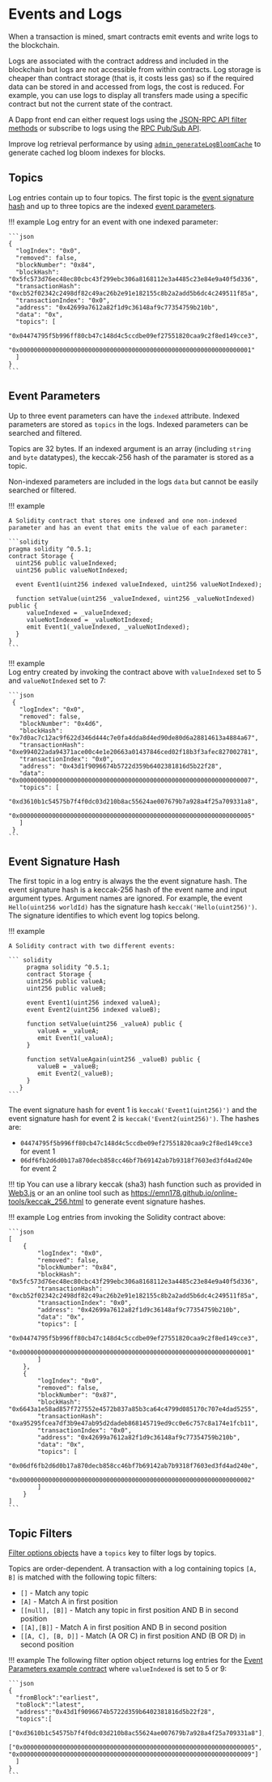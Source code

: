 # Events and Logs

When a transaction is mined, smart contracts emit events and write logs to the blockchain.  

Logs are associated with the contract address and included in the blockchain but logs are not accessible
from within contracts. Log storage is cheaper than contract storage (that is, it costs less gas) so if the required data can
be stored in and accessed from logs, the cost is reduced. For example, you can use logs to display all
transfers made using a specific contract but not the current state of the contract.

A Dapp front end can either request logs using the [JSON-RPC API filter methods](../HowTo/Interact/Filters/Accessing-Logs-Using-JSON-RPC.md)
or subscribe to logs using the [RPC Pub/Sub API](../HowTo/Interact/APIs/RPC-PubSub.md#logs).

Improve log retrieval performance by using [`admin_generateLogBloomCache`](../Reference/API-Methods.md#admin_generatelogbloomcache) to
generate cached log bloom indexes for blocks.

## Topics

Log entries contain up to four topics. The first topic is the [event signature hash](#event-signature-hash) and up to three topics
are the indexed [event parameters](#event-parameters).

!!! example
    Log entry for an event with one indexed parameter:

    ```json
    {
      "logIndex": "0x0",
      "removed": false,
      "blockNumber": "0x84",
      "blockHash": "0x5fc573d76ec48ec80cbc43f299ebc306a8168112e3a4485c23e84e9a40f5d336",
      "transactionHash": "0xcb52f02342c2498df82c49ac26b2e91e182155c8b2a2add5b6dc4c249511f85a",
      "transactionIndex": "0x0",
      "address": "0x42699a7612a82f1d9c36148af9c77354759b210b",
      "data": "0x",
      "topics": [
        "0x04474795f5b996ff80cb47c148d4c5ccdbe09ef27551820caa9c2f8ed149cce3",
        "0x0000000000000000000000000000000000000000000000000000000000000001"
      ]
    }
    ```

## Event Parameters

Up to three event parameters can have the `indexed` attribute. Indexed parameters are stored as `topics`
in the logs. Indexed parameters can be searched and filtered.

Topics are 32 bytes. If an indexed argument is an array (including `string` and `byte` datatypes),
the keccak-256 hash of the paramater is stored as a topic.

Non-indexed parameters are included in the logs `data` but cannot be easily searched or filtered.

!!! example

    A Solidity contract that stores one indexed and one non-indexed parameter and has an event that emits the value of each parameter:

    ```solidity
    pragma solidity ^0.5.1;
    contract Storage {
	  uint256 public valueIndexed;
	  uint256 public valueNotIndexed;

	  event Event1(uint256 indexed valueIndexed, uint256 valueNotIndexed);

	  function setValue(uint256 _valueIndexed, uint256 _valueNotIndexed) public {
    	 valueIndexed = _valueIndexed;
    	 valueNotIndexed = _valueNotIndexed;
    	 emit Event1(_valueIndexed, _valueNotIndexed);
	  }
    }
    ```

!!! example   
    Log entry created by invoking the contract above with `valueIndexed` set to 5 and `valueNotIndexed` set to 7:  

    ```json
     {
       "logIndex": "0x0",
       "removed": false,
       "blockNumber": "0x4d6",
       "blockHash": "0x7d0ac7c12ac9f622d346d444c7e0fa4dda8d4ed90de80d6a28814613a4884a67",
       "transactionHash": "0xe994022ada94371ace00c4e1e20663a01437846ced02f18b3f3afec827002781",
       "transactionIndex": "0x0",
       "address": "0x43d1f9096674b5722d359b6402381816d5b22f28",
       "data": "0x0000000000000000000000000000000000000000000000000000000000000007",
       "topics": [
        "0xd3610b1c54575b7f4f0dc03d210b8ac55624ae007679b7a928a4f25a709331a8",
        "0x0000000000000000000000000000000000000000000000000000000000000005"
       ]
     }
    ```

## Event Signature Hash

The first topic in a log entry is always the the event signature hash. The event signature hash is a keccak-256
hash of the event name and input argument types. Argument names are ignored. For example, the event `Hello(uint256 worldId)`
has the signature hash `keccak('Hello(uint256)')`. The signature identifies to which event log topics belong.

!!! example

    A Solidity contract with two different events:

    ``` solidity
	     pragma solidity ^0.5.1;
         contract Storage {
  	     uint256 public valueA;
         uint256 public valueB;

  	     event Event1(uint256 indexed valueA);
  	     event Event2(uint256 indexed valueB);

  	     function setValue(uint256 _valueA) public {
      	    valueA = _valueA;
      	    emit Event1(_valueA);
  	     }

  	     function setValueAgain(uint256 _valueB) public {
      	    valueB = _valueB;
      	    emit Event2(_valueB);
  	     }
       }
    ```

The event signature hash for event 1 is `keccak('Event1(uint256)')` and the event signature hash for event
2 is `keccak('Event2(uint256)')`. The hashes are:

* `04474795f5b996ff80cb47c148d4c5ccdbe09ef27551820caa9c2f8ed149cce3` for event 1  
* `06df6fb2d6d0b17a870decb858cc46bf7b69142ab7b9318f7603ed3fd4ad240e` for event 2

!!! tip
    You can use a library keccak (sha3) hash function such as provided in [Web3.js](https://github.com/ethereum/wiki/wiki/JavaScript-API#web3sha3)
    or an an online tool such as https://emn178.github.io/online-tools/keccak_256.html to generate event signature hashes.

!!! example
    Log entries from invoking the Solidity contract above:  

    ```json
    [
        {
            "logIndex": "0x0",
            "removed": false,
            "blockNumber": "0x84",
            "blockHash": "0x5fc573d76ec48ec80cbc43f299ebc306a8168112e3a4485c23e84e9a40f5d336",
            "transactionHash": "0xcb52f02342c2498df82c49ac26b2e91e182155c8b2a2add5b6dc4c249511f85a",
            "transactionIndex": "0x0",
            "address": "0x42699a7612a82f1d9c36148af9c77354759b210b",
            "data": "0x",
            "topics": [
                "0x04474795f5b996ff80cb47c148d4c5ccdbe09ef27551820caa9c2f8ed149cce3",
                "0x0000000000000000000000000000000000000000000000000000000000000001"
            ]
        },
        {
            "logIndex": "0x0",
            "removed": false,
            "blockNumber": "0x87",
            "blockHash": "0x6643a1e58ad857f727552e4572b837a85b3ca64c4799d085170c707e4dad5255",
            "transactionHash": "0xa95295fcea7df3b9e47ab95d2dadeb868145719ed9cc0e6c757c8a174e1fcb11",
            "transactionIndex": "0x0",
            "address": "0x42699a7612a82f1d9c36148af9c77354759b210b",
            "data": "0x",
            "topics": [
                "0x06df6fb2d6d0b17a870decb858cc46bf7b69142ab7b9318f7603ed3fd4ad240e",
                "0x0000000000000000000000000000000000000000000000000000000000000002"
            ]
        }
    ]
    ```

## Topic Filters

[Filter options objects](../Reference/API-Objects.md#filter-options-object) have a `topics` key to filter logs by topics.

Topics are order-dependent. A transaction with a log containing topics `[A, B]` is matched with the following topic filters:

* `[]` - Match any topic
* `[A]` - Match A in first position
* `[[null], [B]]` - Match any topic in first position AND B in second position
* `[[A],[B]]` - Match A in first position AND B in second position
* `[[A, C], [B, D]]` - Match (A OR C) in first position AND (B OR D) in second position



!!! example
    The following filter option object returns log entries for the [Event Parameters example contract](#event-parameters) where `valueIndexed` is set to
    5 or 9:

    ```json
    {
      "fromBlock":"earliest",
      "toBlock":"latest",
      "address":"0x43d1f9096674b5722d359b6402381816d5b22f28",
      "topics":[
       ["0xd3610b1c54575b7f4f0dc03d210b8ac55624ae007679b7a928a4f25a709331a8"],
       ["0x0000000000000000000000000000000000000000000000000000000000000005", "0x0000000000000000000000000000000000000000000000000000000000000009"]
      ]
    }
    ```
